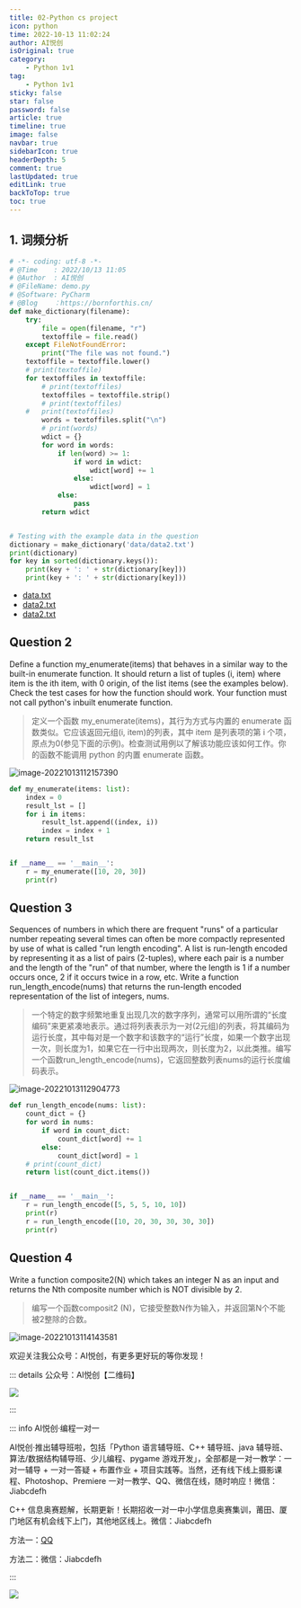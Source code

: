 ```yaml
---
title: 02-Python cs project
icon: python
time: 2022-10-13 11:02:24
author: AI悦创
isOriginal: true
category: 
    - Python 1v1
tag:
    - Python 1v1
sticky: false
star: false
password: false
article: true
timeline: true
image: false
navbar: true
sidebarIcon: true
headerDepth: 5
comment: true
lastUpdated: true
editLink: true
backToTop: true
toc: true
---
```


## 1. 词频分析

```python
# -*- coding: utf-8 -*-
# @Time    : 2022/10/13 11:05
# @Author  : AI悦创
# @FileName: demo.py
# @Software: PyCharm
# @Blog    ：https://bornforthis.cn/
def make_dictionary(filename):
	try:
		file = open(filename, "r")
		textoffile = file.read()
	except FileNotFoundError:
		print("The file was not found.")
	textoffile = textoffile.lower()
	# print(textoffile)
	for textoffiles in textoffile:
		# print(textoffiles)
		textoffiles = textoffile.strip()
		# print(textoffiles)
	# 	print(textoffiles)
		words = textoffiles.split("\n")
		# print(words)
		wdict = {}
		for word in words:
			if len(word) >= 1:
				if word in wdict:
					wdict[word] += 1
				else:
					wdict[word] = 1
			else:
				pass
		return wdict


# Testing with the example data in the question
dictionary = make_dictionary('data/data2.txt')
print(dictionary)
for key in sorted(dictionary.keys()):
	print(key + ': ' + str(dictionary[key]))
	print(key + ': ' + str(dictionary[key]))
```

-   [data.txt](/1v1/05-Patrick/02-CS-shaoshuai-Python-cs/data.txt)
-   [data2.txt](/1v1/05-Patrick/02-CS-shaoshuai-Python-cs/data2.txt)
-   [data2.txt](/1v1/05-Patrick/02-CS-shaoshuai-Python-cs/data2.txt)



## Question 2

Define a function my_enumerate(items) that behaves in a similar way to the built-in enumerate function. It should return a list of tuples (i, item) where item is the ith item, with 0 origin, of the list items (see the examples below). Check the test cases for how the function should work. Your function must not call python's inbuilt enumerate function.

>   定义一个函数 my_enumerate(items)，其行为方式与内置的 enumerate 函数类似。它应该返回元组(i, item)的列表，其中 item 是列表项的第 i 个项，原点为0(参见下面的示例)。检查测试用例以了解该功能应该如何工作。你的函数不能调用 python 的内置 enumerate 函数。

![image-20221013112157390](./02-CS-shaoshuai-Python-cs.assets/image-20221013112157390.png)

```python
def my_enumerate(items: list):
	index = 0
	result_lst = []
	for i in items:
		result_lst.append((index, i))
		index = index + 1
	return result_lst


if __name__ == '__main__':
	r = my_enumerate([10, 20, 30])
	print(r)
```

## Question 3

Sequences of numbers in which there are frequent "runs" of a particular number repeating several times can often be more compactly represented by use of what is called "run length encoding". A list is run-length encoded by representing it as a list of pairs (2-tuples), where each pair is a number and the length of the "run" of that number, where the length is 1 if a number occurs once, 2 if it occurs twice in a row, etc. Write a function run_length_encode(nums) that returns the run-length encoded representation of the list of integers, nums.

>   一个特定的数字频繁地重复出现几次的数字序列，通常可以用所谓的“长度编码”来更紧凑地表示。通过将列表表示为一对(2元组)的列表，将其编码为运行长度，其中每对是一个数字和该数字的“运行”长度，如果一个数字出现一次，则长度为1，如果它在一行中出现两次，则长度为2，以此类推。编写一个函数run_length_encode(nums)，它返回整数列表nums的运行长度编码表示。

![image-20221013112904773](./02-CS-shaoshuai-Python-cs.assets/image-20221013112904773.png)

```python
def run_length_encode(nums: list):
	count_dict = {}
	for word in nums:
		if word in count_dict:
			count_dict[word] += 1
		else:
			count_dict[word] = 1
	# print(count_dict)
	return list(count_dict.items())


if __name__ == '__main__':
	r = run_length_encode([5, 5, 5, 10, 10])
	print(r)
	r = run_length_encode([10, 20, 30, 30, 30, 30])
	print(r)
```

## Question 4

Write a function composite2(N) which takes an integer N as an input and returns the Nth composite number which is NOT divisible by 2. 

>   编写一个函数composit2 (N)，它接受整数N作为输入，并返回第N个不能被2整除的合数。

![image-20221013114143581](./02-CS-shaoshuai-Python-cs.assets/image-20221013114143581.png)







欢迎关注我公众号：AI悦创，有更多更好玩的等你发现！

::: details 公众号：AI悦创【二维码】

![](/gzh.jpg)

:::

::: info AI悦创·编程一对一

AI悦创·推出辅导班啦，包括「Python 语言辅导班、C++ 辅导班、java 辅导班、算法/数据结构辅导班、少儿编程、pygame 游戏开发」，全部都是一对一教学：一对一辅导 + 一对一答疑 + 布置作业 + 项目实践等。当然，还有线下线上摄影课程、Photoshop、Premiere 一对一教学、QQ、微信在线，随时响应！微信：Jiabcdefh

C++ 信息奥赛题解，长期更新！长期招收一对一中小学信息奥赛集训，莆田、厦门地区有机会线下上门，其他地区线上。微信：Jiabcdefh

方法一：[QQ](http://wpa.qq.com/msgrd?v=3&uin=1432803776&site=qq&menu=yes)

方法二：微信：Jiabcdefh

:::

![](/zsxq.jpg)